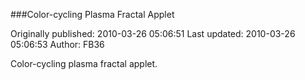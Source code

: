 ###Color-cycling Plasma Fractal Applet

Originally published: 2010-03-26 05:06:51
Last updated: 2010-03-26 05:06:53
Author: FB36 

Color-cycling plasma fractal applet.